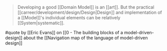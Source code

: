 > Developing a good [[Domain Model]] is an [[art]]. But the practical [[carreer/development/design/Design|Design]] and implementation of a [[Model]]'s individual elements can be relatively [[System|systematic]].

#quote by [[Eric Evans]] on [[0 - The building blocks of a model-driven-design]] about the [[Navigation map of the language of model-driven design]]
